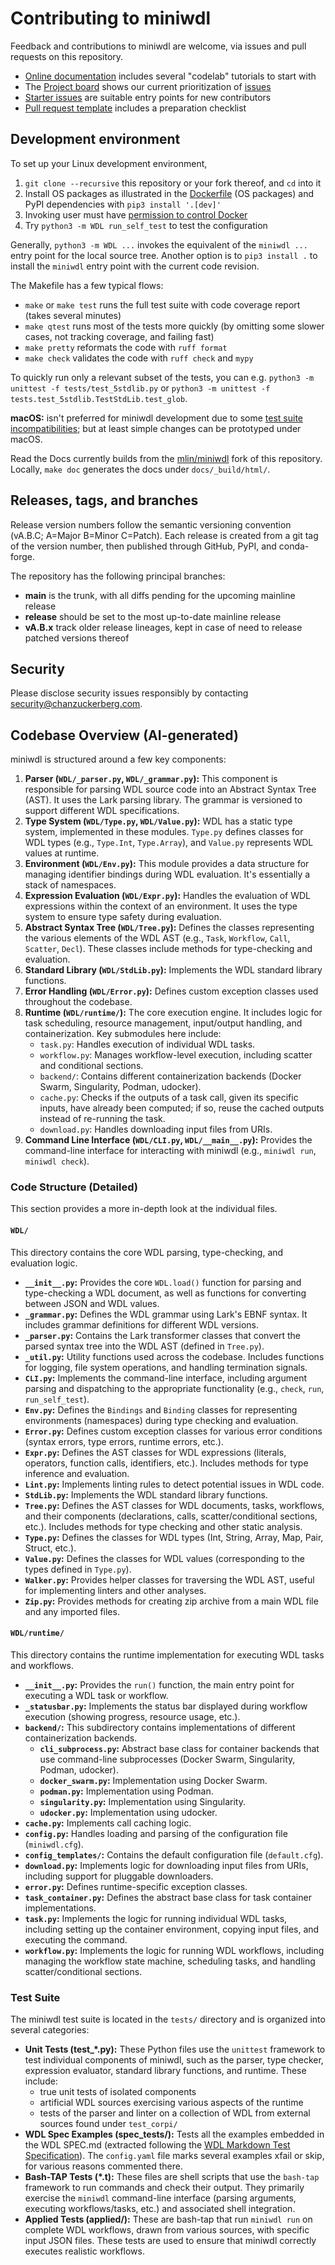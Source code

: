 # Contributing to miniwdl

Feedback and contributions to miniwdl are welcome, via issues and pull requests on this repository.

* [Online documentation](https://miniwdl.readthedocs.io/en/latest/) includes several "codelab" tutorials to start with
* The [Project board](https://github.com/chanzuckerberg/miniwdl/projects/1) shows our current prioritization of [issues](https://github.com/chanzuckerberg/miniwdl/issues)
* [Starter issues](https://github.com/chanzuckerberg/miniwdl/issues?q=is%3Aopen+is%3Aissue+label%3Astarter) are suitable entry points for new contributors
* [Pull request template](https://github.com/chanzuckerberg/miniwdl/blob/main/.github/pull_request_template.md) includes a preparation checklist

## Development environment

To set up your Linux development environment,

1. `git clone --recursive` this repository or your fork thereof, and `cd` into it
2. Install OS packages as illustrated in the [Dockerfile](https://github.com/chanzuckerberg/miniwdl/blob/main/Dockerfile) (OS packages) and PyPI dependencies with `pip3 install '.[dev]'`
3. Invoking user must have [permission to control Docker](https://docs.docker.com/install/linux/linux-postinstall/#manage-docker-as-a-non-root-user)
4. Try `python3 -m WDL run_self_test` to test the configuration

Generally, `python3 -m WDL ...` invokes the equivalent of the `miniwdl ...` entry point for the local source tree. Another option is to `pip3 install .` to install the `miniwdl` entry point with the current code revision.

The Makefile has a few typical flows:

- `make` or `make test` runs the full test suite with code coverage report (takes several minutes)
- `make qtest` runs most of the tests more quickly (by omitting some slower cases, not tracking coverage, and failing fast)
- `make pretty` reformats the code with `ruff format`
- `make check` validates the code with `ruff check` and `mypy`

To quickly run only a relevant subset of the tests, you can e.g. `python3 -m unittest -f tests/test_5stdlib.py` or `python3 -m unittest -f tests.test_5stdlib.TestStdLib.test_glob`.

**macOS:** isn't preferred for miniwdl development due to some [test suite incompatibilities](https://github.com/chanzuckerberg/miniwdl/issues/145); but at least simple changes can be prototyped under macOS.

Read the Docs currently builds from the [mlin/miniwdl](https://github.com/mlin/miniwdl) fork of this repository. Locally, `make doc` generates the docs under `docs/_build/html/`.

## Releases, tags, and branches

Release version numbers follow the semantic versioning convention (vA.B.C; A=Major B=Minor C=Patch). Each release is created from a git tag of the version number, then published through GitHub, PyPI, and conda-forge.

The repository has the following principal branches:

* **main** is the trunk, with all diffs pending for the upcoming mainline release
* **release** should be set to the most up-to-date mainline release
* **vA.B.x** track older release lineages, kept in case of need to release patched versions thereof

## Security

Please disclose security issues responsibly by contacting security@chanzuckerberg.com.

## Codebase Overview (AI-generated)

miniwdl is structured around a few key components:

1.  **Parser (`WDL/_parser.py`, `WDL/_grammar.py`):** This component is responsible for parsing WDL source code into an Abstract Syntax Tree (AST). It uses the Lark parsing library. The grammar is versioned to support different WDL specifications.
1.  **Type System (`WDL/Type.py`, `WDL/Value.py`):** WDL has a static type system, implemented in these modules.  `Type.py` defines classes for WDL types (e.g., `Type.Int`, `Type.Array`), and `Value.py` represents WDL values at runtime.
1.  **Environment (`WDL/Env.py`):**  This module provides a data structure for managing identifier bindings during WDL evaluation. It's essentially a stack of namespaces.
1.  **Expression Evaluation (`WDL/Expr.py`):** Handles the evaluation of WDL expressions within the context of an environment. It uses the type system to ensure type safety during evaluation.
1.  **Abstract Syntax Tree (`WDL/Tree.py`):** Defines the classes representing the various elements of the WDL AST (e.g., `Task`, `Workflow`, `Call`, `Scatter`, `Decl`). These classes include methods for type-checking and evaluation.
1.  **Standard Library (`WDL/StdLib.py`):** Implements the WDL standard library functions.
9. **Error Handling (`WDL/Error.py`):** Defines custom exception classes used throughout the codebase.
1.  **Runtime (`WDL/runtime/`):** The core execution engine.  It includes logic for task scheduling, resource management, input/output handling, and containerization.  Key submodules here include:
    *   `task.py`: Handles execution of individual WDL tasks.
    *   `workflow.py`: Manages workflow-level execution, including scatter and conditional sections.
    *   `backend/`:  Contains different containerization backends (Docker Swarm, Singularity, Podman, udocker).
    *   `cache.py`: Checks if the outputs of a task call, given its specific inputs, have already been computed; if so, reuse the cached outputs instead of re-running the task.
    *   `download.py`: Handles downloading input files from URIs.
1.  **Command Line Interface (`WDL/CLI.py`, `WDL/__main__.py`):** Provides the command-line interface for interacting with miniwdl (e.g., `miniwdl run`, `miniwdl check`).

### Code Structure (Detailed)

This section provides a more in-depth look at the individual files.

#### `WDL/`

This directory contains the core WDL parsing, type-checking, and evaluation logic.

*   **`__init__.py`:**  Provides the core `WDL.load()` function for parsing and type-checking a WDL document, as well as functions for converting between JSON and WDL values.
*   **`_grammar.py`:**  Defines the WDL grammar using Lark's EBNF syntax.  It includes grammar definitions for different WDL versions.
*   **`_parser.py`:**  Contains the Lark transformer classes that convert the parsed syntax tree into the WDL AST (defined in `Tree.py`).
*   **`_util.py`:** Utility functions used across the codebase.  Includes functions for logging, file system operations, and handling termination signals.
*   **`CLI.py`:**  Implements the command-line interface, including argument parsing and dispatching to the appropriate functionality (e.g., `check`, `run`, `run_self_test`).
*   **`Env.py`:**  Defines the `Bindings` and `Binding` classes for representing environments (namespaces) during type checking and evaluation.
*   **`Error.py`:**  Defines custom exception classes for various error conditions (syntax errors, type errors, runtime errors, etc.).
*   **`Expr.py`:** Defines the AST classes for WDL expressions (literals, operators, function calls, identifiers, etc.). Includes methods for type inference and evaluation.
*   **`Lint.py`:** Implements linting rules to detect potential issues in WDL code.
*   **`StdLib.py`:** Implements the WDL standard library functions.
*   **`Tree.py`:** Defines the AST classes for WDL documents, tasks, workflows, and their components (declarations, calls, scatter/conditional sections, etc.). Includes methods for type checking and other static analysis.
*   **`Type.py`:**  Defines the classes for WDL types (Int, String, Array, Map, Pair, Struct, etc.).
*   **`Value.py`:** Defines the classes for WDL values (corresponding to the types defined in `Type.py`).
*   **`Walker.py`:**  Provides helper classes for traversing the WDL AST, useful for implementing linters and other analyses.
*   **`Zip.py`:** Provides methods for creating zip archive from a main WDL file and any imported files.

#### `WDL/runtime/`

This directory contains the runtime implementation for executing WDL tasks and workflows.

*   **`__init__.py`:** Provides the `run()` function, the main entry point for executing a WDL task or workflow.
*   **`_statusbar.py`:**  Implements the status bar displayed during workflow execution (showing progress, resource usage, etc.).
*   **`backend/`:**  This subdirectory contains implementations of different containerization backends.
    *   **`cli_subprocess.py`:**  Abstract base class for container backends that use command-line subprocesses (Docker Swarm, Singularity, Podman, udocker).
    *   **`docker_swarm.py`:**  Implementation using Docker Swarm.
    *   **`podman.py`:** Implementation using Podman.
    *   **`singularity.py`:** Implementation using Singularity.
    *   **`udocker.py`:** Implementation using udocker.
*   **`cache.py`:**  Implements call caching logic.
*   **`config.py`:** Handles loading and parsing of the configuration file (`miniwdl.cfg`).
*   **`config_templates/`:**  Contains the default configuration file (`default.cfg`).
*   **`download.py`:** Implements logic for downloading input files from URIs, including support for pluggable downloaders.
*   **`error.py`:**  Defines runtime-specific exception classes.
*   **`task_container.py`:**  Defines the abstract base class for task container implementations.
*   **`task.py`:**  Implements the logic for running individual WDL tasks, including setting up the container environment, copying input files, and executing the command.
*   **`workflow.py`:** Implements the logic for running WDL workflows, including managing the workflow state machine, scheduling tasks, and handling scatter/conditional sections.

### Test Suite

The miniwdl test suite is located in the `tests/` directory and is organized into several categories:

*   **Unit Tests (test_\*.py):** These Python files use the `unittest` framework to test individual components of miniwdl, such as the parser, type checker, expression evaluator, standard library functions, and runtime.  These include:
    - true unit tests of isolated components
    - artificial WDL sources exercising various aspects of the runtime
    - tests of the parser and linter on a collection of WDL from external sources found under `test_corpi/`
*   **WDL Spec Examples (spec_tests/):** Tests all the examples embedded in the WDL SPEC.md (extracted following the [WDL Markdown Test Specification](https://github.com/openwdl/wdl-tests/blob/main/docs/MarkdownTests.md)). The `config.yaml` file marks several examples xfail or skip, for various reasons commented there.
*   **Bash-TAP Tests (\*.t):**  These files are shell scripts that use the `bash-tap` framework to run commands and check their output.  They primarily exercise the `miniwdl` command-line interface (parsing arguments, executing workflows/tasks, etc.) and associated shell integration.
*   **Applied Tests (applied/):** These are bash-tap that run `miniwdl run` on complete WDL workflows, drawn from various sources, with specific input JSON files.  These tests are used to ensure that miniwdl correctly executes realistic workflows.

